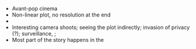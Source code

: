 - Avant-pop cinema
- Non-linear plot, no resolution at the end
-
- Interesting camera shoots; seeing the plot indirectly; invasion of privacy (?); surveillance, ;
- Most part of the story happens in the